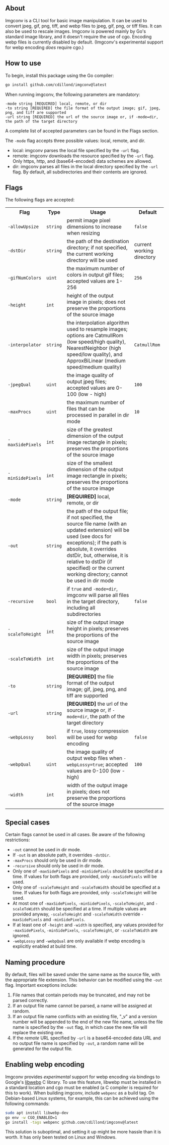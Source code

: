 ## About 
Imgconv is a CLI tool for basic image manipulation. It can be used to convert jpeg, gif, png, tiff, and webp files to jpeg, gif, png, or tiff files. It can also be used to rescale images. Imgconv is powered mainly by Go's standard image library, and it doesn't require the use of cgo. Encoding webp files is currently disabled by default. (Imgconv's experimental support for webp encoding *does* require cgo.)

## How to use
To begin, install this package using the Go compiler:
```bash
go install github.com/cdillond/imgconv@latest
```

When running imgconv, the following parameters are mandatory:
```
-mode string [REQUIRED] local, remote, or dir
-to string [REQUIRED] the file format of the output image; gif, jpeg, png, and tiff are supported
-url string [REQUIRED] the url of the source image or, if -mode=dir, the path of the target directory
```
A complete list of accepted parameters can be found in the Flags section.


The `-mode` flag accepts three possible values: local, remote, and dir.

- local: imgconv parses the local file specified by the `-url` flag.
- remote: imgconv downloads the resource specified by the `-url` flag. Only https, http, and (base64-encoded) data schemes are allowed.
- dir: imgconv parses all files in the local directory specified by the `-url` flag. By default, all subdirectories and their contents are ignored.



## Flags
The following flags are accepted:
<table>
<tr><th>Flag</th><th>Type</th><th>Usage</th><th>Default</th></tr>
<tr><td><code>-allowUpsize</code></td><td><code>string</code></td><td>permit image pixel dimensions to increase when resizing</td><td><code>false</code></td></tr>
<tr><td><code>-dstDir</code></td><td><code>string</code></td><td>the path of the destination directory; if not specified, the current working directory will be used</td><td>current working directory</td></tr>
<tr><td><code>-gifNumColors</code></td><td><code>uint</code></td><td>the maximum number of colors in output gif files; accepted values are 1-256</td><td><code>256</code></td></tr>
<tr><td><code>-height</code></td><td><code>int</code></td><td>height of the output image in pixels; does not preserve the proportions of the source image</td><td></td></tr>
<tr><td><code>-interpolator</code></td><td><code>string</code></td><td>the interpolation algorithm used to resample images; options are CatmullRom (low speed/high quality), NearestNeighbor (high speed/low quality), and ApproxBiLinear (medium speed/medium quality)</td><td><code>CatmullRom</code></td></tr>
<tr><td><code>-jpegQual</code></td><td><code>uint</code></td><td>the image quality of output jpeg files; accepted values are 0-100 (low - high)</td><td><code>100</code></td></tr>
<tr><td><code>-maxProcs</code></td><td><code>uint</code></td><td>the maximum number of files that can be processed in parallel in dir mode</td><td><code>10</code></td></tr>
<tr><td><code>-maxSidePixels</code></td><td><code>int</code></td><td>size of the greatest dimension of the output image rectangle in pixels; preserves the proportions of the source image</td><td></td></tr>
<tr><td><code>-minSidePixels</code></td><td><code>int</code></td><td>size of the smallest dimension of the output image rectangle in pixels; preserves the proportions of the source image</td><td></td></tr>
<tr><td><code>-mode</code></td><td><code>string</code></td><td><b>[REQUIRED]</b> local, remote, or dir</td><td></td></tr>
<tr><td><code>-out</code></td><td><code>string</code></td><td> the path of the output file; if not specified, the source file name (with an updated extension) will be used (see docs for exceptions); if the path is absolute, it overrides dstDir, but, otherwise, it is relative to dstDir (if specified) or the current working directory; cannot be used in dir mode</td><td></td></tr>
<tr><td><code>-recursive</code></td><td><code>bool</code></td><td>if <code>true</code> and <code>-mode=dir</code>, imgconv will parse all files in the target directory, including all subdirectories</td><td><code>false</code></td></tr>
<tr><td><code>-scaleToHeight</code></td><td><code>int</code></td><td>size of the output image height in pixels; preserves the proportions of the source image</td><td></td></tr>
<tr><td><code>-scaleToWidth</code></td><td><code>int</code></td><td>size of the output image width in pixels; preserves the proportions of the source image</td><td></td></tr>
<tr><td><code>-to</code></td><td><code>string</code></td><td><b>[REQUIRED]</b> the file format of the output image; gif, jpeg, png, and tiff are supported</td><td></td></tr>
<tr><td><code>-url</code></td><td><code>string</code></td><td><b>[REQUIRED]</b> the url of the source image or, if <code>-mode=dir</code>, the path of the target directory</td><td></td></tr>
<tr><td><code>-webpLossy</code></td><td><code>bool</code></td><td>if <code>true</code>, lossy compression will be used for webp encoding</td><td><code>false</code></td></tr>
<tr><td><code>-webpQual</code></td><td><code>uint</code></td><td>the image quality of output webp files when <code>-webpLossy=true</code>; accepted values are 0-100 (low - high)</td><td><code>100</code></td></tr>
<tr><td><code>-width</code></td><td><code>int</code></td><td>width of the output image in pixels; does not preserve the proportions of the source image</td><td></td></tr>
</table>

## Special cases
Certain flags cannot be used in all cases. Be aware of the following restrictions:

- `-out` cannot be used in dir mode.
- If `-out` is an absolute path, it overrides `-dstDir`.
- `-maxProcs` should only be used in dir mode.
- `-recursive` should only be used in dir mode.
- Only one of `-maxSidePixels` and `-minSidePixels` should be specified at a time. If values for both flags are provided, only `-maxSidePixels` will be used.
- Only one of `-scaleToHeight` and `-scaleToWidth` should be specified at a time. If values for both flags are provided, only `-scaleToHeight` will be used.
- At most one of `-maxSidePixels`, `-minSidePixels`, `-scaleToHeight`, and `-scaleToWidth` should be specified at a time. If multiple values are provided anyway, `-scaleToHeight` and `-scaleToWidth` override `-maxSidePixels` and `-minSidePixels`.
- If at least one of `-height` and `-width` is specified, any values provided for `-maxSidePixels`, `-minSidePixels`, `-scaleToHeight`, or `-scaleToWidth` are ignored.
- `-webpLossy` and `-webpQual` are only available if webp encoding is explicitly enabled at build time.


## Naming procedure
By default, files will be saved under the same name as the source file, with the appropriate file extension. This behavior can be modified using the `-out` flag. Important exceptions include:

1. File names that contain periods may be truncated, and may not be parsed correctly.
2. If an output file name cannot be parsed, a name will be assigned at random.
3. If an output file name conflicts with an existing file, "_v" and a version number will be appended to the end of the new file name, unless the file name is specified by the `-out` flag, in which case the new file will replace the existing one.
4. If the *remote* URL specified by `-url` is a base64-encoded data URL and no output file name is specified by `-out`, a random name will be generated for the output file.


## Enabling webp encoding
Imgconv provides *experimental* support for webp encoding via bindings to Google's [libwebp](https://developers.google.com/speed/webp/docs/compiling) C library. To use this feature, libwebp must be installed in a standard location and cgo must be enabled (a C compiler is required for this to work). When building imgconv, include `webpenc` as a build tag. On Debian-based Linux systems, for example, this can be achieved using the following commands:
```bash
sudo apt install libwebp-dev
go env -w CGO_ENABLED=1
go install -tags webpenc github.com/cdillond/imgconv@latest
```
This solution is suboptimal, and setting it up might be more hassle than it is worth. It has only been tested on Linux and Windows.

